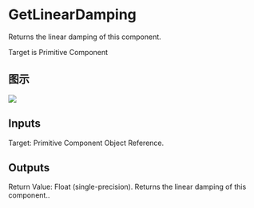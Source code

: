 # GetLinearDamping

Returns the linear damping of this component.

Target is Primitive Component

## 图示

![]($-20221218-20274920.png)

## Inputs

Target: Primitive Component Object Reference.  

## Outputs

Return Value: Float (single-precision). Returns the linear damping of this component..

